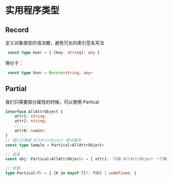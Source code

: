 # 实用程序类型
## Record
定义对象类型的语法糖，避免冗长的索引签名写法
``` typescript
 const type User = { [key: string]: any }
```
等价于：
``` typescript
 const type User = Record<string, any>
```
## Partial
我们只需要部分属性的时候，可以使用 Partical  
``` typescript
interface AllAttrObject {
    attr1: string;
    attr2: string;
    // ...
    attrN: number;
}
// 我们只需要 AllAttrObject 部分属性
const type Sample = Partical<AllAttrObject>

// 或者
const obj: Partical<AllAttrObject> = { attr1: '只取 AllAttrObject 一个属性' }

// 原理
type Partical<T> = { [K in keyof T]?: T[K] | undefined; }
```